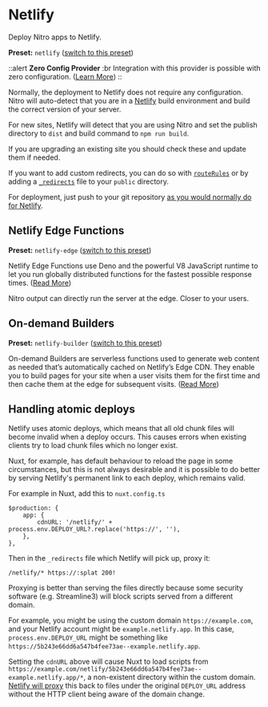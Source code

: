 # Netlify

Deploy Nitro apps to Netlify.

**Preset:** `netlify` ([switch to this preset](/deploy/#changing-the-deployment-preset))

::alert
**Zero Config Provider**
:br
Integration with this provider is possible with zero configuration. ([Learn More](/deploy/#zero-config-providers))
::

Normally, the deployment to Netlify does not require any configuration.
Nitro will auto-detect that you are in a [Netlify](https://www.netlify.com) build environment and build the correct version of your server.

For new sites, Netlify will detect that you are using Nitro and set the publish directory to `dist` and build command to `npm run build`.

If you are upgrading an existing site you should check these and update them if needed.

If you want to add custom redirects, you can do so with [`routeRules`](/config#routerules) or by adding a [`_redirects`](https://docs.netlify.com/routing/redirects/#syntax-for-the-redirects-file) file to your `public` directory.

For deployment, just push to your git repository [as you would normally do for Netlify](https://docs.netlify.com/configure-builds/get-started/).

## Netlify Edge Functions

**Preset:** `netlify-edge` ([switch to this preset](/deploy/#changing-the-deployment-preset))

Netlify Edge Functions use Deno and the powerful V8 JavaScript runtime to let you run globally distributed functions for the fastest possible response times. ([Read More](https://www.netlify.com/blog/announcing-serverless-compute-with-edge-functions))

Nitro output can directly run the server at the edge. Closer to your users.

## On-demand Builders

**Preset:** `netlify-builder` ([switch to this preset](/deploy/#changing-the-deployment-preset))

On-demand Builders are serverless functions used to generate web content as needed that’s automatically cached on Netlify’s Edge CDN. They enable you to build pages for your site when a user visits them for the first time and then cache them at the edge for subsequent visits.  ([Read More](https://docs.netlify.com/configure-builds/on-demand-builders/))

## Handling atomic deploys

Netlify uses atomic deploys, which means that all old chunk files will become invalid when a deploy occurs.
This causes errors when existing clients try to load chunk files which no longer exist.

Nuxt, for example, has default behaviour to reload the page in some circumstances, but this is not always
desirable and it is possible to do better by serving Netlify's permanent link to each deploy, which remains valid.

For example in Nuxt, add this to `nuxt.config.ts`

    $production: {
        app: {
            cdnURL: '/netlify/' + process.env.DEPLOY_URL?.replace('https://', ''),
        },
    },

Then in the `_redirects` file which Netlify will pick up, proxy it:

    /netlify/* https://:splat 200!

Proxying is better than serving the files directly because some security software (e.g. Streamline3)
will block scripts served from a different domain.

For example, you might be using the custom domain `https://example.com`, and your Netlify account might be
`example.netlify.app`. In this case, `process.env.DEPLOY_URL` might be something like `https://5b243e66dd6a547b4fee73ae--example.netlify.app`.

Setting the `cdnURL` above will cause Nuxt to load scripts from `https://example.com/netlify/5b243e66dd6a547b4fee73ae--example.netlify.app/*`,
a non-existent directory within the custom domain.
[Netlify will proxy](https://docs.netlify.com/routing/redirects/rewrites-proxies/) this back to files under the original `DEPLOY_URL`
address without the HTTP client being aware of the domain change.
